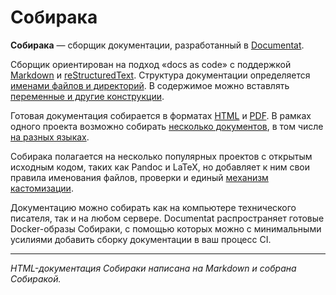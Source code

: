 # Собирака

**Собирака** — сборщик документации, разработанный в [Documentat](https://documentat.io/).

Сборщик ориентирован на подход «docs as code» с поддержкой [Markdown](1-overview/91-markdown.md) и [reStructuredText](1-overview/92-rest.md). Структура документации определяется [именами файлов и директорий](1-overview/02-structure.md). В содержимое можно вставлять [переменные и другие конструкции](2-syntax/2-jinja.md).

Готовая документация собирается в форматах [HTML](3-run/1-html.md) и [PDF](3-run/2-pdf.md). В рамках одного проекта возможно собирать [несколько документов](1-overview/03-volumes.md), в том числе [на разных языках](1-overview/04-multilang.md).

Собирака полагается на несколько популярных проектов с открытым исходным кодом, таких как Pandoc и LaTeX, но добавляет к ним свои правила именования файлов, проверки и единый [механизм кастомизации](4-customization).

Документацию можно собирать как на компьютере технического писателя, так и на любом сервере. Documentat распространяет готовые Docker-образы Собираки, с помощью которых можно с минимальными усилиями добавить сборку документации в ваш процесс CI.

----

_HTML-документация Собираки написана на Markdown и собрана Собиракой._